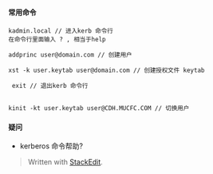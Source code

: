 #### 常用命令

```
kadmin.local // 进入kerb 命令行
在命令行里面输入 ? , 相当于help

addprinc user@domain.com // 创建用户

xst -k user.keytab user@domain.com // 创建授权文件 keytab

 exit // 退出kerb 命令行
 
 
kinit -kt user.keytab user@CDH.MUCFC.COM // 切换用户
```
#### 疑问
* kerberos 命令帮助?


> Written with [StackEdit](https://stackedit.io/).
<!--stackedit_data:
eyJoaXN0b3J5IjpbMTg2MzcyNzg3NF19
-->